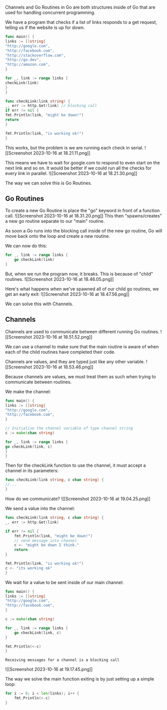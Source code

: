 Channels and Go Routines in Go are both structures inside of Go that are used for handling concurrent programming.

We have a program that checks if a list of links responds to a get request, telling us if the website is up for down.

```go
func main() {
links := []string{
"http://google.com",
"http://facebook.com",
"http://stackoverflow.com",
"http://go.dev",
"http://amazon.com",
} 

for _, link := range links {
checkLink(link)
}
}

func checkLink(link string) {
_, err := http.Get(link) // blocking call
if err != nil {
fmt.Println(link, "might be down!")
return
} 

fmt.Println(link, "is working ok!")
}
```

This works, but the problem is we are running each check in serial.
![[Screenshot 2023-10-16 at 18.21.11.png]]

This means we have to wait for google.com to respond to even start on the next link and so on. It would be better if we could run all the checks for every link in parallel.
![[Screenshot 2023-10-16 at 18.21.30.png]]

The way we can solve this is Go Routines.

## Go Routines
To create a new Go Routine is place the "go" keyword in front of a function call.
![[Screenshot 2023-10-16 at 18.31.20.png]]
This then "spawns/creates" a new go routine separate to our "main" routine.

As soon a Go runs into the blocking call inside of the new go routine, Go will move back onto the loop and create a new routine.

We can now do this:
```go
for _, link := range links {
	go checkLink(link)
}
```

But, when we run the program now, it breaks. This is because of "child" routines.
![[Screenshot 2023-10-16 at 18.46.05.png]]

Here's what happens when we've spawned all of our child go routines, we get an early exit:
![[Screenshot 2023-10-16 at 18.47.56.png]]

We can solve this with Channels.
## Channels
Channels are used to communicate between different running Go routines.
![[Screenshot 2023-10-16 at 18.51.52.png]]

We can use a channel to make sure that the main routine is aware of when each of the child routines have completed their code.

Channels are values, and they are typed just like any other variable.
![[Screenshot 2023-10-16 at 18.53.46.png]]

Because channels are values, we must treat them as such when trying to communicate between routines. 

We make the channel:
```go
func main() {
links := []string{
"http://google.com",
"http://facebook.com",
}

// Initialise the channel variable of type channel string
c := make(chan string)

for _, link := range links {
go checkLink(link, c)
}
}
```

Then for the checkLink function to use the channel, it must accept a channel in its parameters:
```go
func checkLink(link string, c chan string) {
//...
}
```

How do we communicate?
![[Screenshot 2023-10-16 at 19.04.25.png]]

We send a value into the channel:
```go
func checkLink(link string, c chan string) {
_, err := http.Get(link)

if err != nil {
	fmt.Println(link, "might be down!")
	// send message into channel
	c <- "might be down I think."
	return
}

fmt.Println(link, "is working ok!")
c <- "its working ok"
}
```

We wait for a value to be sent inside of our main channel:
```go
func main() {
links := []string{
"http://google.com",
"http://facebook.com",
} 

c := make(chan string)

for _, link := range links {
	go checkLink(link, c)
} 

fmt.Println(<-c)
}
```

	Receiving messages for a channel is a blocking call

![[Screenshot 2023-10-16 at 19.17.45.png]]

The way we solve the main function exiting is by just setting up a simple loop:
```go
for i := 0; i < len(links); i++ {
	fmt.Println(<-c)
}
```
